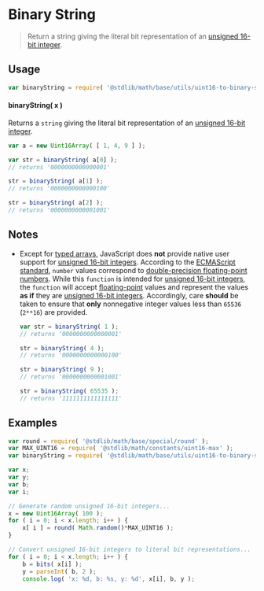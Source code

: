 Binary String
===
> Return a string giving the literal bit representation of an [unsigned 16-bit integer][integer].


<!-- <usage> -->
## Usage

``` javascript
var binaryString = require( '@stdlib/math/base/utils/uint16-to-binary-string' );
```

#### binaryString( x )

Returns a `string` giving the literal bit representation of an [unsigned 16-bit integer][integer].

``` javascript
var a = new Uint16Array( [ 1, 4, 9 ] );

var str = binaryString( a[0] );
// returns '0000000000000001'

str = binaryString( a[1] );
// returns '0000000000000100'

str = binaryString( a[2] );
// returns '0000000000001001'
```
<!-- </usage> -->

<!-- <notes> -->
## Notes

* 	Except for [typed arrays][typed-arrays], JavaScript does __not__ provide native user support for [unsigned 16-bit integers][integer]. According to the [ECMAScript standard][ecma-262], `number` values correspond to [double-precision floating-point numbers][ieee754]. While this `function` is intended for [unsigned 16-bit integers][integer], the `function` will accept [floating-point][ieee754] values and represent the values __as if__ they are [unsigned 16-bit integers][integer]. Accordingly, care __should__ be taken to ensure that __only__ nonnegative integer values less than `65536` (`2**16`) are provided.

	``` javascript
	var str = binaryString( 1 );
	// returns '0000000000000001'

	str = binaryString( 4 );
	// returns '0000000000000100'

	str = binaryString( 9 );
	// returns '0000000000001001'

	str = binaryString( 65535 );
	// returns '1111111111111111'
	```
<!-- </notes> -->

<!-- <examples> -->
## Examples

``` javascript
var round = require( '@stdlib/math/base/special/round' );
var MAX_UINT16 = require( '@stdlib/math/constants/uint16-max' );
var binaryString = require( '@stdlib/math/base/utils/uint16-to-binary-string' );

var x;
var y;
var b;
var i;

// Generate random unsigned 16-bit integers...
x = new Uint16Array( 100 );
for ( i = 0; i < x.length; i++ ) {
	x[ i ] = round( Math.random()*MAX_UINT16 );
}

// Convert unsigned 16-bit integers to literal bit representations...
for ( i = 0; i < x.length; i++ ) {
	b = bits( x[i] );
	y = parseInt( b, 2 );
	console.log( 'x: %d, b: %s, y: %d', x[i], b, y );
```
<!-- </examples> -->

<!-- <links> -->
[integer]: https://en.wikipedia.org/wiki/Integer_(computer_science)
[typed-arrays]: https://developer.mozilla.org/en-US/docs/Web/JavaScript/Typed_arrays
[ecma-262]: http://www.ecma-international.org/ecma-262/5.1/#sec-4.3.19
[ieee754]: https://en.wikipedia.org/wiki/IEEE_754-1985
<!-- </links> -->

